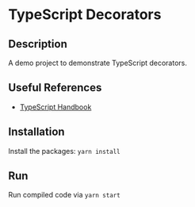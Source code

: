 # TypeScript Decorators

## Description

A demo project to demonstrate TypeScript decorators.

## Useful References

- [TypeScript Handbook](https://www.typescriptlang.org/docs/handbook/decorators.html)

## Installation

Install the packages: `yarn install`

## Run

Run compiled code via `yarn start`